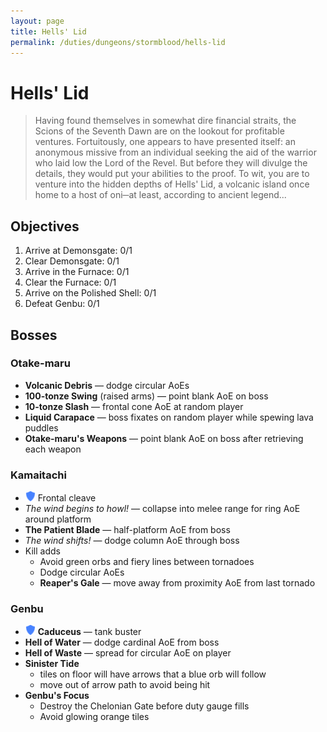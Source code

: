 ```yaml
---
layout: page
title: Hells' Lid
permalink: /duties/dungeons/stormblood/hells-lid
---
```


# Hells' Lid

> Having found themselves in somewhat dire financial straits, the Scions of the Seventh Dawn are on the lookout for profitable ventures. Fortuitously, one appears to have presented itself: an anonymous missive from an individual seeking the aid of the warrior who laid low the Lord of the Revel. But before they will divulge the details, they would put your abilities to the proof. To wit, you are to venture into the hidden depths of Hells' Lid, a volcanic island once home to a host of oni─at least, according to ancient legend...

## Objectives

1. Arrive at Demonsgate: 0/1
2. Clear Demonsgate: 0/1
3. Arrive in the Furnace: 0/1
4. Clear the Furnace: 0/1
5. Arrive on the Polished Shell: 0/1
6. Defeat Genbu: 0/1

## Bosses

### Otake-maru

- **Volcanic Debris** — dodge circular AoEs
- **100-tonze Swing** (raised arms) — point blank AoE on boss
- **10-tonze Slash** — frontal cone AoE at random player
- **Liquid Carapace** — boss fixates on random player while spewing lava puddles
- **Otake-maru's Weapons** — point blank AoE on boss after retrieving each weapon

### Kamaitachi

- ![](/assets/icons/role-tank.png) Frontal cleave
- *The wind begins to howl!* — collapse into melee range for ring AoE around platform
- **The Patient Blade** — half-platform AoE from boss
- *The wind shifts!* — dodge column AoE through boss
- Kill adds
  - Avoid green orbs and fiery lines between tornadoes
  - Dodge circular AoEs
  - **Reaper's Gale** —  move away from proximity AoE from last tornado

### Genbu

- ![](/assets/icons/role-tank.png) **Caduceus** — tank buster
- **Hell of Water** — dodge cardinal AoE from boss
- **Hell of Waste** — spread for circular AoE on player
- **Sinister Tide**
  - tiles on floor will have arrows that a blue orb will follow
  - move out of arrow path to avoid being hit
- **Genbu's Focus**
  - Destroy the Chelonian Gate before duty gauge fills
  - Avoid glowing orange tiles

